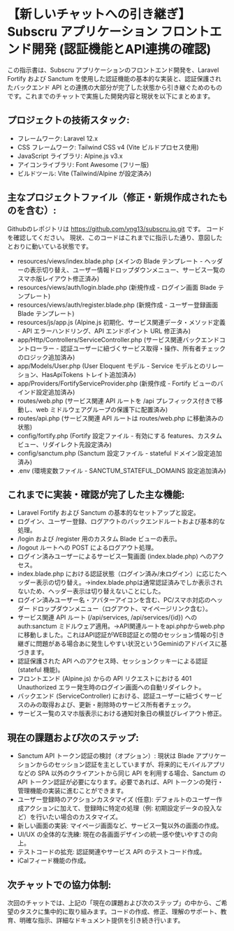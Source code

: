 # 【新しいチャットへの引き継ぎ】Subscru アプリケーション フロントエンド開発 (認証機能とAPI連携の確認)
この指示書は、Subscru アプリケーションのフロントエンド開発を、Laravel Fortify および Sanctum を使用した認証機能の基本的な実装と、認証保護されたバックエンド API との連携の大部分が完了した状態から引き継ぐためのものです。これまでのチャットで実施した開発内容と現状を以下にまとめます。

## プロジェクトの技術スタック:
- フレームワーク: Laravel 12.x
- CSS フレームワーク: Tailwind CSS v4 (Vite ビルドプロセス使用)
- JavaScript ライブラリ: Alpine.js v3.x
- アイコンライブラリ: Font Awesome (フリー版)
- ビルドツール: Vite (Tailwind/Alpine が設定済み)

## 主なプロジェクトファイル（修正・新規作成されたものを含む）:
Githubのレポジトリは https://github.com/yng13/subscru.jp.git です。
コードを確認してください。
現状、このコードはこれまでに指示した通り、意図したとおりに動いている状態です。

- resources/views/index.blade.php (メインの Blade テンプレート - ヘッダーの表示切り替え、ユーザー情報ドロップダウンメニュー、サービス一覧のスマホ版レイアウト修正済み)
- resources/views/auth/login.blade.php (新規作成 - ログイン画面 Blade テンプレート)
- resources/views/auth/register.blade.php (新規作成 - ユーザー登録画面 Blade テンプレート)
- resources/js/app.js (Alpine.js 初期化、サービス関連データ・メソッド定義 - API エラーハンドリング、API エンドポイント URL 修正済み)
- app/Http/Controllers/ServiceController.php (サービス関連バックエンドコントローラー - 認証ユーザーに紐づくサービス取得・操作、所有者チェックのロジック追加済み)
- app/Models/User.php (User Eloquent モデル - Service モデルとのリレーション、HasApiTokens トレイト追加済み)
- app/Providers/FortifyServiceProvider.php (新規作成 - Fortify ビューのバインド設定追加済み)
- routes/web.php (サービス関連 API ルートを /api プレフィックス付きで移動し、web ミドルウェアグループの保護下に配置済み)
- routes/api.php (サービス関連 API ルートは routes/web.php に移動済みの状態)
- config/fortify.php (Fortify 設定ファイル - 有効にする features、カスタムビュー、リダイレクト先設定済み)
- config/sanctum.php (Sanctum 設定ファイル - stateful ドメイン設定追加済み)
- .env (環境変数ファイル - SANCTUM_STATEFUL_DOMAINS 設定追加済み)

## これまでに実装・確認が完了した主な機能:
- Laravel Fortify および Sanctum の基本的なセットアップと設定。
- ログイン、ユーザー登録、ログアウトのバックエンドルートおよび基本的な処理。
- /login および /register 用のカスタム Blade ビューの表示。
- /logout ルートへの POST によるログアウト処理。
- ログイン済みユーザーによるサービス一覧画面 (index.blade.php) へのアクセス。
- index.blade.php における認証状態（ログイン済み/未ログイン）に応じたヘッダー表示の切り替え。→index.blade.phpは通常認証済みでしか表示されないため、ヘッダー表示は切り替えないことにした。
- ログイン済みユーザー名・アバターアイコンを含む、PC/スマホ対応のヘッダー ドロップダウンメニュー（ログアウト、マイページリンク含む）。
- サービス関連 API ルート (/api/services, /api/services/{id}) への auth:sanctum ミドルウェア適用。→API関連ルートをapi.phpからweb.phpに移動しました。これはAPI認証がWEB認証との間のセッション情報の引き継ぎに問題がある場合あに発生しやすい状況というGeminiのアドバイスに基づきます。
- 認証保護された API へのアクセス時、セッションクッキーによる認証 (stateful 機能)。
- フロントエンド (Alpine.js) からの API リクエストにおける 401 Unauthorized エラー発生時のログイン画面への自動リダイレクト。
- バックエンド (ServiceController) における、認証ユーザーに紐づくサービスのみの取得および、更新・削除時のサービス所有者チェック。
- サービス一覧のスマホ版表示における通知対象日の横並びレイアウト修正。

## 現在の課題および次のステップ:
- Sanctum API トークン認証の検討（オプション）: 現状は Blade アプリケーションからのセッション認証を主としていますが、将来的にモバイルアプリなどの SPA 以外のクライアントから同じ API を利用する場合、Sanctum の API トークン認証が必要になります。必要であれば、API トークンの発行・管理機能の実装に進むことができます。
- ユーザー登録時のアクションカスタマイズ (任意): デフォルトのユーザー作成アクションに加えて、登録時に特定の処理（例: 初期設定データの投入など）を行いたい場合のカスタマイズ。
- 新しい画面の実装: マイページ画面など、サービス一覧以外の画面の作成。
- UI/UX の全体的な洗練: 現在の各画面デザインの統一感や使いやすさの向上。
- テストコードの拡充: 認証関連やサービス API のテストコード作成。
- iCalフィード機能の作成。

## 次チャットでの協力体制:

次回のチャットでは、上記の「現在の課題および次のステップ」の中から、ご希望のタスクに集中的に取り組みます。コードの作成、修正、理解のサポート、教育、明確な指示、詳細なドキュメント提供を引き続き行います。
